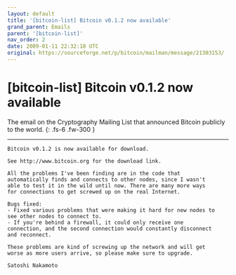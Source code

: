 ```yaml
---
layout: default
title: '[bitcoin-list] Bitcoin v0.1.2 now available'
grand_parent: Emails
parent: '[bitcoin-list]'
nav_order: 2
date: 2009-01-11 22:32:18 UTC
original: https://sourceforge.net/p/bitcoin/mailman/message/21303153/
---
```


# [bitcoin-list] Bitcoin v0.1.2 now available

The email on the Cryptography Mailing List that announced Bitcoin publicly to the world.
{: .fs-6 .fw-300 } 

---

```
Bitcoin v0.1.2 is now available for download.

See http://www.bitcoin.org for the download link.

All the problems I've been finding are in the code that
automatically finds and connects to other nodes, since I wasn't
able to test it in the wild until now. There are many more ways
for connections to get screwed up on the real Internet.

Bugs fixed:
- Fixed various problems that were making it hard for new nodes to
see other nodes to connect to.
- If you're behind a firewall, it could only receive one
connection, and the second connection would constantly disconnect
and reconnect.

These problems are kind of screwing up the network and will get
worse as more users arrive, so please make sure to upgrade.

Satoshi Nakamoto
```

